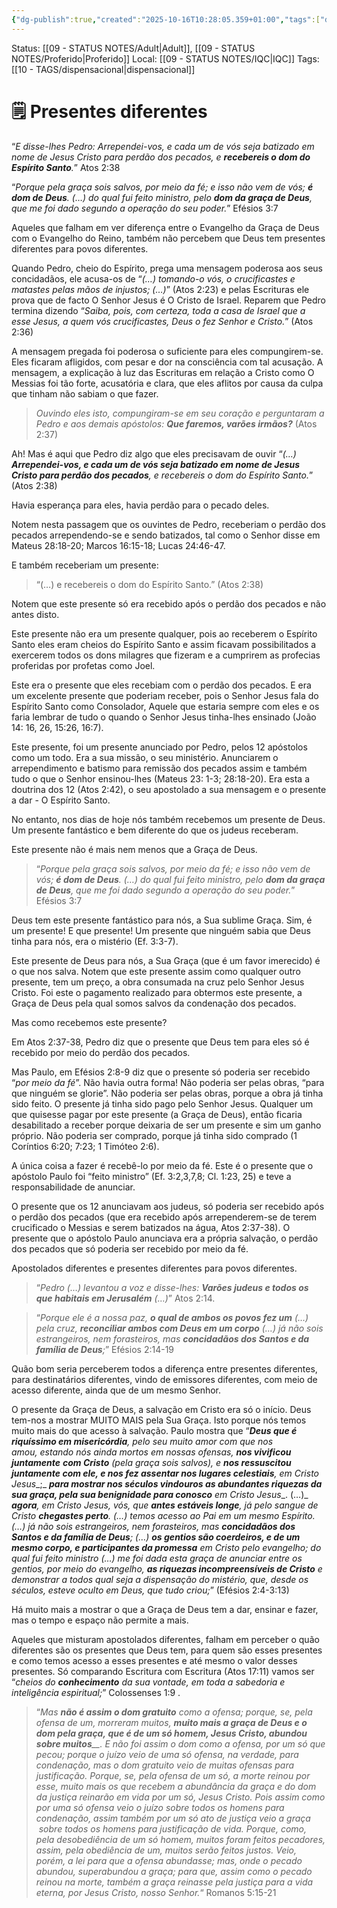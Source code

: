 ```yaml
---
{"dg-publish":true,"created":"2025-10-16T10:28:05.359+01:00","tags":["dispensacional"],"message_category":"Doutrinal","dg-note-icon":"adult","noteIcon":"adult","permalink":"/05-main-notes-permanent-zettel/presentes-diferentes/","dgPassFrontmatter":true,"updated":"2025-10-22T13:26:44.956+01:00"}
---
```


Status: [[09 - STATUS NOTES/Adult\|Adult]], [[09 - STATUS NOTES/Proferido\|Proferido]]
Local: [[09 - STATUS NOTES/IQC\|IQC]]
Tags: [[10 - TAGS/dispensacional\|dispensacional]]
# 🗒️ Presentes diferentes

“_E disse-lhes Pedro: Arrependei-vos, e cada um de vós seja batizado em nome de Jesus Cristo para perdão dos pecados, e_ **_recebereis o dom do Espírito Santo_**_._” Atos 2:38

“_Porque pela graça sois salvos, por meio da fé; e isso não vem de vós;_ **_é dom de Deus_**_. (…)_ _do qual fui feito ministro, pelo_ **_dom da graça de Deus_**_, que me foi dado segundo a operação do seu poder._” Efésios 3:7

Aqueles que falham em ver diferença entre o Evangelho da Graça de Deus com o Evangelho do Reino, também não percebem que Deus tem presentes diferentes para povos diferentes.

Quando Pedro, cheio do Espírito, prega uma mensagem poderosa aos seus concidadãos, ele acusa-os de “_(…) tomando-o vós, o crucificastes e matastes pelas mãos de injustos; (…)_” (Atos 2:23) e pelas Escrituras ele prova que de facto O Senhor Jesus é O Cristo de Israel. Reparem que Pedro termina dizendo “_Saiba, pois, com certeza, toda a casa de Israel que a esse Jesus, a quem vós crucificastes, Deus o fez Senhor e Cristo._” (Atos 2:36)

A mensagem pregada foi poderosa o suficiente para eles compungirem-se. Eles ficaram afligidos, com pesar e dor na consciência com tal acusação. A mensagem, a explicação à luz das Escrituras em relação a Cristo como O Messias foi tão forte, acusatória e clara, que eles aflitos por causa da culpa que tinham não sabiam o que fazer.

> _Ouvindo eles isto, compungiram-se em seu coração e perguntaram a Pedro e aos demais apóstolos:_ **_Que faremos, varões irmãos?_** (Atos 2:37)

Ah! Mas é aqui que Pedro diz algo que eles precisavam de ouvir “_(…)_ **_Arrependei-vos, e cada um de vós seja batizado em nome de Jesus Cristo para perdão dos pecados_**_, e recebereis o dom do Espírito Santo._” (Atos 2:38)

Havia esperança para eles, havia perdão para o pecado deles.

Notem nesta passagem que os ouvintes de Pedro, receberiam o perdão dos pecados arrependendo-se e sendo batizados, tal como o Senhor disse em Mateus 28:18-20; Marcos 16:15-18; Lucas 24:46-47.

E também receberiam um presente:

> “(…) e recebereis o dom do Espírito Santo.” (Atos 2:38)

Notem que este presente só era recebido após o perdão dos pecados e não antes disto.

Este presente não era um presente qualquer, pois ao receberem o Espírito Santo eles eram cheios do Espírito Santo e assim ficavam possibilitados a exercerem todos os dons milagres que fizeram e a cumprirem as profecias proferidas por profetas como Joel.

Este era o presente que eles recebiam com o perdão dos pecados. E era um excelente presente que poderiam receber, pois o Senhor Jesus fala do Espírito Santo como Consolador, Aquele que estaria sempre com eles e os faria lembrar de tudo o quando o Senhor Jesus tinha-lhes ensinado (João 14: 16, 26, 15:26, 16:7).

Este presente, foi um presente anunciado por Pedro, pelos 12 apóstolos como um todo. Era a sua missão, o seu ministério. Anunciarem o arrependimento e batismo para remissão dos pecados assim e também tudo o que o Senhor ensinou-lhes (Mateus 23: 1-3; 28:18-20). Era esta a doutrina dos 12 (Atos 2:42), o seu apostolado a sua mensagem e o presente a dar - O Espírito Santo.

No entanto, nos dias de hoje nós também recebemos um presente de Deus. Um presente fantástico e bem diferente do que os judeus receberam.

Este presente não é mais nem menos que a Graça de Deus.

> “_Porque pela graça sois salvos, por meio da fé; e isso não vem de vós;_ **_é dom de Deus_**_. (…)_ _do qual fui feito ministro, pelo_ **_dom da graça de Deus_**_, que me foi dado segundo a operação do seu poder._” Efésios 3:7

Deus tem este presente fantástico para nós, a Sua sublime Graça. Sim, é um presente! E que presente! Um presente que ninguém sabia que Deus tinha para nós, era o mistério (Ef. 3:3-7).

Este presente de Deus para nós, a Sua Graça (que é um favor imerecido) é o que nos salva. Notem que este presente assim como qualquer outro presente, tem um preço, a obra consumada na cruz pelo Senhor Jesus Cristo. Foi este o pagamento realizado para obtermos este presente, a Graça de Deus pela qual somos salvos da condenação dos pecados.

Mas como recebemos este presente?

Em Atos 2:37-38, Pedro diz que o presente que Deus tem para eles só é recebido por meio do perdão dos pecados.

Mas Paulo, em Efésios 2:8-9 diz que o presente só poderia ser recebido “_por meio da fé_”. Não havia outra forma! Não poderia ser pelas obras, “para que ninguém se glorie”. Não poderia ser pelas obras, porque a obra já tinha sido feito. O presente já tinha sido pago pelo Senhor Jesus. Qualquer um que quisesse pagar por este presente (a Graça de Deus), então ficaria desabilitado a receber porque deixaria de ser um presente e sim um ganho próprio. Não poderia ser comprado, porque já tinha sido comprado (1 Coríntios 6:20; 7:23; 1 Timóteo 2:6).

A única coisa a fazer é recebê-lo por meio da fé. Este é o presente que o apóstolo Paulo foi “feito ministro” (Ef. 3:2,3,7,8; Cl. 1:23, 25) e teve a responsabilidade de anunciar.

O presente que os 12 anunciavam aos judeus, só poderia ser recebido após o perdão dos pecados (que era recebido após arrependerem-se de terem crucificado o Messias e serem batizados na água, Atos 2:37-38). O presente que o apóstolo Paulo anunciava era a própria salvação, o perdão dos pecados que só poderia ser recebido por meio da fé.

Apostolados diferentes e presentes diferentes para povos diferentes.

> “_Pedro (…) levantou a voz e disse-lhes:_ **_Varões judeus e todos os que habitais em Jerusalém_** _(…)_” Atos 2:14.

> “_Porque ele é a nossa paz,_ **_o qual de ambos os povos fez um_** _(…) pela cruz,_ **_reconciliar ambos com Deus em um corpo_** _(…) já não sois estrangeiros, nem forasteiros, mas_ **_concidadãos dos Santos e da família de Deus_**_;_” Efésios 2:14-19

Quão bom seria perceberem todos a diferença entre presentes diferentes, para destinatários diferentes, vindo de emissores diferentes, com meio de acesso diferente, ainda que de um mesmo Senhor.

O presente da Graça de Deus, a salvação em Cristo era só o início. Deus tem-nos a mostrar MUITO MAIS pela Sua Graça. Isto porque nós temos muito mais do que acesso à salvação. Paulo mostra que “**_Deus que é riquíssimo em misericórdia_**_, pelo seu muito amor com que nos amou, estando nós ainda mortos em nossas ofensas,_ **_nos vivificou juntamente_** **_com Cristo_** _(pela graça sois salvos), e_ **_nos ressuscitou juntamente com ele, e nos fez assentar nos lugares celestiais_**_,_ _em Cristo Jesus__;_ **_para mostrar nos séculos vindouros as abundantes riquezas da sua graça, pela sua benignidade para conosco_** _em Cristo Jesus__. (…)_ **_agora_**_, em Cristo Jesus, vós, que_ **_antes estáveis longe_**_, já pelo sangue de Cristo_ **_chegastes perto_**_. (…) temos acesso ao Pai em um mesmo Espírito. (…) já não sois estrangeiros, nem forasteiros, mas_ **_concidadãos dos Santos e da família de Deus_**_; (…)_ **_os gentios são coerdeiros, e de um mesmo corpo, e participantes da promessa_** _em Cristo_ _pelo evangelho; do qual fui feito ministro (…) me foi dada esta graça de anunciar entre os gentios, por meio do evangelho,_ **_as riquezas incompreensíveis de Cristo_** _e demonstrar a todos qual seja a dispensação do mistério, que, desde os séculos, esteve oculto em Deus, que tudo criou;_” (Efésios 2:4-3:13)

Há muito mais a mostrar o que a Graça de Deus tem a dar, ensinar e fazer, mas o tempo e espaço não permite a mais.

Aqueles que misturam apostolados diferentes, falham em perceber o quão diferentes são os presentes que Deus tem, para quem são esses presentes e como temos acesso a esses presentes e até mesmo o valor desses presentes. Só comparando Escritura com Escritura (Atos 17:11) vamos ser “_cheios do_ _**conhecimento**_ _da sua vontade, em toda a sabedoria e inteligência espiritual;_” Colossenses 1:9 .

> “_Mas_ _**não é assim o dom gratuito**_ _como a ofensa; porque, se, pela ofensa de um, morreram muitos,_ _**muito mais a graça de Deus e o dom pela graça, que é de um só homem, Jesus Cristo, abundou sobre muitos**__. E não foi assim o dom como a ofensa, por um só que pecou; porque o juízo veio de uma só ofensa, na verdade, para condenação, mas o dom gratuito veio de muitas ofensas para justificação. Porque, se, pela ofensa de um só, a morte reinou por esse, muito mais os que recebem a abundância da graça e do dom da justiça reinarão em vida por um só, Jesus Cristo. Pois assim como por uma só ofensa veio o juízo sobre todos os homens para condenação, assim também por um só ato de justiça veio a graça  
>  sobre todos os homens para justificação de vida. Porque, como, pela desobediência de um só homem, muitos foram feitos pecadores, assim, pela obediência de um, muitos serão feitos justos. Veio, porém, a lei para que a ofensa abundasse; mas, onde o pecado abundou, superabundou a graça; para que, assim como o pecado reinou na morte, também a graça reinasse pela justiça para a vida eterna, por Jesus Cristo, nosso Senhor._“ Romanos 5:15-21